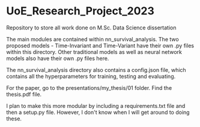 # UoE_Research_Project_2023

Repository to store all work done on M.Sc. Data Science dissertation

The main modules are contained within nn_survival_analysis. The two proposed models - Time-Invariant and Time-Variant have their own .py files within this directory. Other traditional models as well as neural network models also have their own .py files here.

The nn_survival_analysis directory also contains a config.json file, which contains all the hyperparameters for training, testing and evaluating.

For the paper, go to the presentations/my_thesis/01 folder. Find the thesis.pdf file.

I plan to make this more modular by including a requirements.txt file and then a setup.py file. However, I don't know when I will get around to doing these.